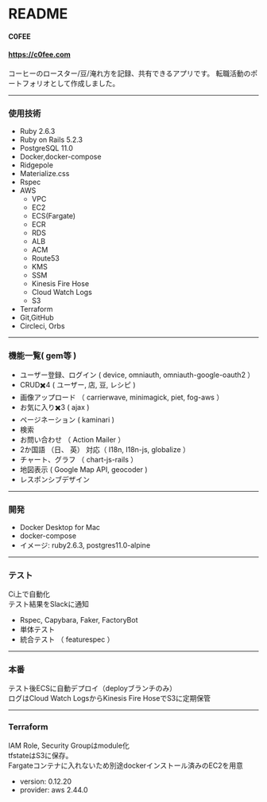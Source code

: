 # README

#### C0FEE
#### https://c0fee.com

コーヒーのロースター/豆/淹れ方を記録、共有できるアプリです。
転職活動のポートフォリオとして作成しました。<br/>

---
### 使用技術
* Ruby 2.6.3
* Ruby on Rails 5.2.3
* PostgreSQL 11.0
* Docker,docker-compose
* Ridgepole
* Materialize.css
* Rspec
* AWS
	* VPC
	* EC2
	* ECS(Fargate)
	* ECR
	* RDS
	* ALB
	* ACM
	* Route53
	* KMS
	* SSM
	* Kinesis Fire Hose
	* Cloud Watch Logs
	* S3
* Terraform
* Git,GitHub
* Circleci, Orbs

---
### 機能一覧( gem等 )
* ユーザー登録、ログイン ( device, omniauth, omniauth-google-oauth2 ）
* CRUD✖️4 ( ユーザー, 店, 豆, レシピ )
* 画像アップロード （ carrierwave, minimagick, piet, fog-aws ）
* お気に入り✖️3 ( ajax )
* ページネーション ( kaminari )
* 検索
* お問い合わせ （ Action Mailer ）
* 2か国語 （日、 英） 対応（ I18n, I18n-js, globalize ）
* チャート、グラフ （ chart-js-rails ）
* 地図表示 ( Google Map API, geocoder )
* レスポンシブデザイン

---
### 開発
* Docker Desktop for Mac
* docker-compose
* イメージ: ruby2.6.3, postgres11.0-alpine

---
### テスト
Ci上で自動化<br/>
テスト結果をSlackに通知
* Rspec, Capybara, Faker, FactoryBot
* 単体テスト
* 統合テスト （ featurespec ）

---
### 本番
テスト後ECSに自動デプロイ（deployブランチのみ）<br/>
ログはCloud Watch LogsからKinesis Fire HoseでS3に定期保管

---
### Terraform
IAM Role, Security Groupはmodule化<br/>
tfstateはS3に保存。<br/>
Fargateコンテナに入れないため別途dockerインストール済みのEC2を用意<br/>
* version: 0.12.20
* provider: aws 2.44.0

